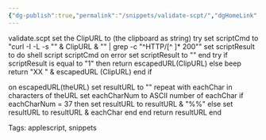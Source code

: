 ```yaml
---
{"dg-publish":true,"permalink":"/snippets/validate-scpt/","dgHomeLink":true,"dgPassFrontmatter":false}
---
```


validate.scpt
set the ClipURL to (the clipboard as string)
try
	set scriptCmd to "curl -I -L -s \"" & ClipURL & "\" | grep -c \"^HTTP/[^ ]* 200\""
	set scriptResult to do shell script scriptCmd
on error
	set scriptResult to ""
end try
if scriptResult is equal to "1" then
	return escapedURL(ClipURL)
else
	beep
	return "XX " & escapedURL (ClipURL)
end if

on escapedURL(theURL)
	set resultURL to ""
	repeat with eachChar in characters of theURL
		set eachCharNum to ASCII number of eachChar
		if eachCharNum = 37 then
			set resultURL to resultURL & "%%"
		else
			set resultURL to resultURL & eachChar
		end
	end
	return resultURL
end

Tags:
  applescript, snippets